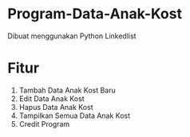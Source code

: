 # Program-Data-Anak-Kost
Dibuat menggunakan Python Linkedlist

# Fitur

1. Tambah Data Anak Kost Baru
2. Edit Data Anak Kost
3. Hapus Data Anak Kost
4. Tampilkan Semua Data Anak Kost
5. Credit Program
